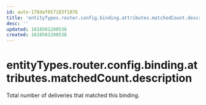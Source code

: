```yaml
---
id: auto-178daf657183f1876
title: 'entityTypes.router.config.binding.attributes.matchedCount.description'
desc: ''
updated: 1618581280536
created: 1618581280536
---
```

# entityTypes.router.config.binding.attributes.matchedCount.description

Total number of deliveries that matched this binding.